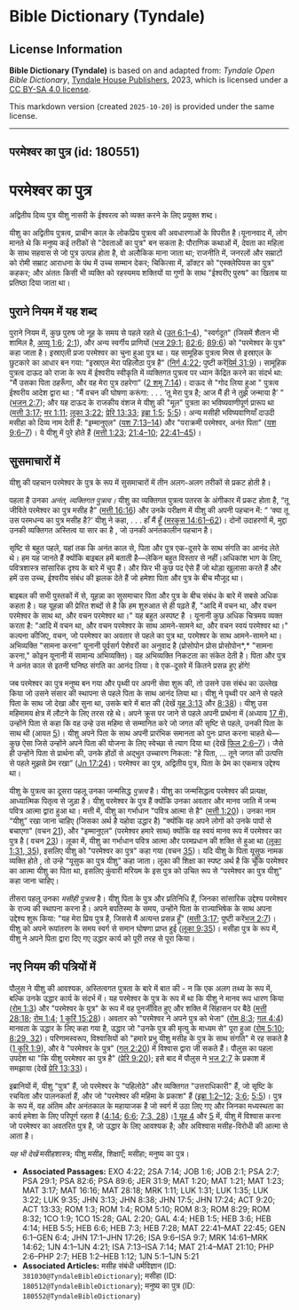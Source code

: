 # Bible Dictionary (Tyndale)

## License Information

**Bible Dictionary (Tyndale)** is based on and adapted from: _Tyndale Open Bible Dictionary_, [Tyndale House Publishers](https://tyndaleopenresources.com/), 2023, which is licensed under a [CC BY-SA 4.0 license](https://creativecommons.org/licenses/by-sa/4.0/legalcode.en).

This markdown version (created `2025-10-20`) is provided under the same license.



--------------------------------

## परमेश्वर का पुत्र (id: 180551)

परमेश्वर का पुत्र
=================

अद्वितीय दिव्य पुत्र यीशु नासरी के ईश्वरत्व को व्यक्त करने के लिए प्रयुक्त शब्द।

यीशु का अद्वितीय पुत्रत्व, प्राचीन काल के लोकप्रिय पुत्रत्व की अवधारणाओं के विपरीत है।यूनानवाद में, लोग मानते थे कि मनुष्य कई तरीकों से "देवताओं का पुत्र" बन सकता है: पौराणिक कथाओं में, देवता का महिला के साथ सहवास से जो पुत्र उत्पन्न होता है, वो अलौकिक माना जाता था; राजनीति में, जनरलों और सम्राटों को रोमी सम्राट आराधना के पंथ में उच्च सम्मान देकर; चिकित्सा में, डॉक्टर को "एस्क्लेपियस का पुत्र" कहकर; और अंततः किसी भी व्यक्ति को रहस्यमय शक्तियों या गुणों के साथ "ईश्वरीए पुरुष" का खिताब या प्रतिष्ठा दिया जाता था। 

पुराने नियम में यह शब्द
-----------------------

पुराने नियम में, कुछ पुरुष जो नूह के समय से पहले रहते थे ([उत 6:1–4](https://ref.ly/Gen6:1-Gen6:4)), "स्वर्गदूत" (जिसमें शैतान भी शामिल है, [अय्यू 1:6](https://ref.ly/Job1:6); [2:1](https://ref.ly/Job2:1)), और अन्य स्वर्गीय प्राणियों ([भज 29:1](https://ref.ly/Ps29:1); [82:6](https://ref.ly/Ps82:6); [89:6](https://ref.ly/Ps89:6)) को "परमेश्वर के पुत्र" कहा जाता है। इस्राएली प्रजा परमेश्वर का चुना हुआ पुत्र था। यह सामूहिक पुत्रत्व मिस्र से इस्राएल के छुटकारे का आधार बन गया: "इस्राएल मेरा पहिलौठा पुत्र है" ([निर्ग 4:22](https://ref.ly/Exod4:22); पुष्टी करें[यिर्म 31:9](https://ref.ly/Jer31:9))। सामूहिक पुत्रत्व दाऊद को राजा के रूप में ईश्वरीय स्वीकृति में व्यक्तिगत पुत्रत्व पर ध्यान केंद्रित करने का संदर्भ था: "मैं उसका पिता ठहरूँगा, और वह मेरा पुत्र ठहरेगा" ([2 शमू 7:14](https://ref.ly/2Sam7:14))। दाऊद से "गोद लिया हुआ " पुत्रत्व ईश्वरीय आदेश द्वारा था : "मैं वचन की घोषणा करूंगा: . . . ‘तू मेरा पुत्र है; आज मैं ही ने तुझे जन्माया है’ ” ([भजन 2:7](https://ref.ly/Ps2:7)); और यह दाऊद के राजकीय वंशज मे यीशु की "मूल" पुत्रता का भविष्यवाणीपूर्ण प्रारूप था ([मत्ती 3:17](https://ref.ly/Matt3:17); [मर 1:11](https://ref.ly/Mark1:11); [लूका 3:22](https://ref.ly/Luke3:22); [प्रेरि 13:33](https://ref.ly/Acts13:33); [इब्रा 1:5](https://ref.ly/Heb1:5); [5:5](https://ref.ly/Heb5:5))। अन्य मसीही भविष्यवाणियाँ दाउदी मसीहा को दिव्य नाम देती हैं: "इम्मानुएल" ([यश 7:13–14](https://ref.ly/Isa7:13-Isa7:14)) और "पराक्रमी परमेश्वर, अनंत पिता" ([यश 9:6–7](https://ref.ly/Isa9:6-Isa9:7))। ये यीशु में पुरे होते हैं ([मत्ती 1:23](https://ref.ly/Matt1:23); [21:4–10](https://ref.ly/Matt21:4-Matt21:10); [22:41–45](https://ref.ly/Matt22:41-Matt22:45))।

सुसमाचारों में
--------------

यीशु की पहचान परमेश्वर के पुत्र के रूप में सुसमाचारों में तीन अलग\-अलग तरीकों से प्रकट होती है।

पहला है उनका *अनंत, व्यक्तिगत पुत्रत्व।* यीशु का व्यक्तिगत पुत्रत्व पतरस के अंगीकार में प्रकट होता है, “तू जीविते परमेश्वर का पुत्र मसीह है” ([मत्ती 16:16](https://ref.ly/Matt16:16)) और उनके परीक्षण में यीशु की अपनी पहचान में: “ ‘क्या तू उस परमधन्य का पुत्र मसीह है?’ यीशु ने कहा, . . . हाँ मैं हूँ ([मरकुस 14:61–62](https://ref.ly/Mark14:61-Mark14:62))। दोनों उदाहरणों में, मुद्दा उनकी व्यक्तिगत अस्तित्व या सार का है , जो उनकी अनंतकालीन पहचान है।

सृष्टि से बहुत पहले, यहां तक कि अनंत काल से, पिता और पुत्र एक\-दूसरे के साथ संगति का आनंद लेते थे। हम यह जानते हैं क्योंकि बाइबल हमें बताती है—लेकिन बहुत विस्तार से नहीं।अधिकांश भाग के लिए, पवित्रशास्त्र सांसारिक दृश्य के बारे में चुप हैं। और फिर भी कुछ पद ऐसे हैं जो थोड़ा खुलासा करते हैं और हमें उस उच्च, ईश्वरीय संबंध की झलक देते हैं जो हमेशा पिता और पुत्र के बीच मौजूद था।

बाइबल की सभी पुस्तकों में से, यूहन्ना का सुसमाचार पिता और पुत्र के बीच संबंध के बारे में सबसे अधिक कहता है। यह यूहन्ना की प्रेरित शब्दों से है कि हम शुरुआत से ही पढ़ते हैं, "आदि में वचन था, और वचन परमेश्वर के साथ था, और वचन परमेश्वर था।" यह बहुत अस्पष्ट है । यूनानी कुछ अधिक चित्रमय व्यक्त करता है: "आदि में वचन था, और वचन परमेश्वर के साथ आमने\-सामने था, और वचन स्वयं परमेश्वर था।" कल्पना कीजिए, वचन, जो परमेश्वर का अवतार से पहले का पुत्र था, परमेश्वर के साथ आमने\-सामने था। अभिव्यक्ति "सामना करना" यूनानी पूर्वसर्ग पेशेवरों का अनुवाद है (प्रोसोपोन प्रोस प्रोसोपोन*,* "सामना करना," कोइन यूनानी में सामान्य अभिव्यक्ति)। यह अभिव्यक्ति निकटता का संकेत देती है। पिता और पुत्र ने अनंत काल से इतनी घनिष्ठ संगति का आनंद लिया। वे एक\-दूसरे में कितने प्रसन्न हुए होंगे!

जब परमेश्वर का पुत्र मनुष्य बन गया और पृथ्वी पर अपनी सेवा शुरू की, तो उसने उस संबंध का उल्लेख किया जो उसने संसार की स्थापना से पहले पिता के साथ आनंद लिया था। यीशु ने पृथ्वी पर आने से पहले पिता के साथ जो देखा और सुना था, उसके बारे में बात की (देखें [यूह 3:13](https://ref.ly/John3:13) और [8:38](https://ref.ly/John8:38))। यीशु उस महिमामय क्षेत्र में लौटने के लिए तरस रहे थे। अपने क्रूस पर जाने से पहले अपनी प्रार्थना में (अध्याय [17 में](https://ref.ly/John17:1-John17:26)), उन्होंने पिता से कहा कि वह उन्हे उस महिमा से सम्मानित करे जो जगत की सृष्टि से पहले, उनकी पिता के साथ थी (आयत [5](https://ref.ly/John17:5))। यीशु अपने पिता के साथ अपनी प्रारंभिक समानता को पुनः प्राप्त करना चाहते थे—कुछ ऐसा जिसे उन्होंने अपने पिता की योजना के लिए स्वेच्छा से त्याग दिया था (देखें [फिल 2:6–7](https://ref.ly/Phil2:6-Phil2:7))। जैसे ही उन्होंने पिता से प्रार्थना की, उनके होंठों से अद्भुत उच्चारण निकला: "हे पिता, … तूने जगत की उत्पत्ति से पहले मुझसे प्रेम रखा” ([Jn 17:24](https://ref.ly/John17:24))। परमेश्वर का पुत्र, अद्वितीय पुत्र, पिता के प्रेम का एकमात्र उद्देश्य था।

यीशु के पुत्रत्व का दूसरा पहलू उनका जन्मसिद्ध *पुत्रत्व* है। यीशु का जन्मसिद्धत्व परमेश्वर की प्रत्यक्ष, आध्यात्मिक पितृत्व से जुड़ा है। यीशु परमेश्वर के पुत्र हैं क्योंकि उनका अवतार और मानव जाति में जन्म पवित्र आत्मा द्वारा हुआ था। मत्ती में, यीशु का गर्भाधान "पवित्र आत्मा से है" ([मत्ती 1:20](https://ref.ly/Matt1:20))। उनका नाम “यीशु” रखा जाना चाहिए (जिसका अर्थ है यहोवा उद्धार है) "क्योंकि वह अपने लोगों को उनके पापों से बचाएगा" (वचन [21](https://ref.ly/Matt1:21)), और "इम्मानुएल" (परमेश्वर हमारे साथ) क्योंकि वह स्वयं मानव रूप में परमेश्वर का पुत्र है ( वचन [23](https://ref.ly/Matt1:23))। लूका में, यीशु का गर्भाधान पवित्र आत्मा और परमप्रधान की शक्ति से हुआ था ([लूका 1:31, 35](https://ref.ly/Luke1:31)), इसलिए यीशु को "परमेश्वर का पुत्र" कहा गया (वचन [35](https://ref.ly/Luke1:35))। यदि यीशु के पिता यूसुफ नामक व्यक्ति होते , तो उन्हे “यूसुफ का पुत्र यीशु” कहा जाता। लूका की शिक्षा का स्पष्ट अर्थ है कि चूँकि परमेश्वर का आत्मा यीशु का पिता था, इसलिए कुंवारी मरियम के इस पुत्र को उचित रूप से “परमेश्वर का पुत्र यीशु” कहा जाना चाहिए।

तीसरा पहलू उनका *मसीही पुत्रत्व* है। यीशु पिता के पुत्र और प्रतिनिधि हैं, जिनका सांसारिक उद्देश्य परमेश्वर के राज्य की स्थापना करना है। अपने बपतिस्मा के समय, उन्होंने पिता के राज्याभिषेक के साथ अपना उद्देश्य शुरू किया: "यह मेरा प्रिय पुत्र है, जिससे मैं अत्यन्त प्रसन्न हूँ" ([मत्ती 3:17](https://ref.ly/Matt3:17); पुष्टी करें[भज 2:7](https://ref.ly/Ps2:7))। यीशु को अपने रूपांतरण के समय स्वर्ग से समान घोषणा प्राप्त हुई ([लूका 9:35](https://ref.ly/Luke9:35))। मसीहा पुत्र के रूप में, यीशु ने अपने पिता द्वारा दिए गए उद्धार कार्य को पूरी तरह से पूरा किया।

नए नियम की पत्रियों में
-----------------------

पौलुस ने यीशु की आवश्यक, अस्तित्वगत पुत्रता के बारे में बात की \- न कि एक अलग तथ्य के रूप में, बल्कि उनके उद्धार कार्य के संदर्भ में। यह परमेश्वर के पुत्र के रूप में था कि यीशु ने मानव रूप धारण किया ([रोम 1:3](https://ref.ly/Rom1:3)) और "परमेश्वर के पुत्र" के रूप में वह पुनर्जीवित हुए और शक्ति में सिंहासन पर बैठे ([मत्ती 28:18](https://ref.ly/Matt28:18); [रोम 1:4](https://ref.ly/Rom1:4); [1 कुरिं 15:28](https://ref.ly/1Cor15:28))। अवतार को "परमेश्वर ने अपने पुत्र को भेजा" ([रोम 8:3](https://ref.ly/Rom8:3); [गल 4:4](https://ref.ly/Gal4:4)) मानवता के उद्धार के लिए कहा गया है, उद्धार जो "उनके पुत्र की मृत्यु के माध्यम से" पूरा हुआ ([रोम 5:10](https://ref.ly/Rom5:10); [8:29, 32](https://ref.ly/Rom8:29))। परिणामस्वरूप, विश्वासियों को "हमारे प्रभु यीशु मसीह के पुत्र के साथ संगति" मे रह सकते है ([1 कुरि 1:9](https://ref.ly/1Cor1:9)), और वे "परमेश्वर के पुत्र" ([गल 2:20](https://ref.ly/Gal2:20)) में विश्वास द्वारा जी सकते हैं। पौलुस का पहला उपदेश था "कि यीशु परमेश्वर का पुत्र है" ([प्रेरि 9:20](https://ref.ly/Acts9:20)); इसे बाद में पौलुस ने [भज 2:7](https://ref.ly/Ps2:7) के प्रकाश में समझाया (देखें [प्रेरि 13:33](https://ref.ly/Acts13:33))।

इब्रानियों में, यीशु "पुत्र" हैं, जो परमेश्वर के "पहिलोठे" और व्यक्तिगत "उत्तराधिकारी" हैं, जो सृष्टि के रचयिता और पालनकर्ता हैं, और जो "परमेश्वर की महिमा के प्रकाश" हैं ([इब्रा 1:2–12](https://ref.ly/Heb1:2-Heb1:12); [3:6](https://ref.ly/Heb3:6); [5:5](https://ref.ly/Heb5:5))। पुत्र के रूप में, वह अंतिम और अनंतकाल के महायाजक है जो स्वर्ग में उठा लिए गए और जिनका मध्यस्थता का कार्य हमेशा के लिए परिपूर्ण रहता है ([4:14](https://ref.ly/Heb4:14); [6:6](https://ref.ly/Heb6:6); [7:3, 28](https://ref.ly/Heb7:3))।[1 यूह 4](https://ref.ly/1John4:1-1John4:21) और [5](https://ref.ly/1John5:1-1John5:21) में, यीशु में विश्वास करना जो परमेश्वर का अवतरित पुत्र है, जो उद्धार के लिए आवश्यक है; और अविश्वास मसीह\-विरोधी की आत्मा से आता है।

*यह भी देखें* मसीहशास्त्र; यीशु मसीह, शिक्षाएँ; मसीहा; मनुष्य का पुत्र।

* **Associated Passages:** EXO 4:22; 2SA 7:14; JOB 1:6; JOB 2:1; PSA 2:7; PSA 29:1; PSA 82:6; PSA 89:6; JER 31:9; MAT 1:20; MAT 1:21; MAT 1:23; MAT 3:17; MAT 16:16; MAT 28:18; MRK 1:11; LUK 1:31; LUK 1:35; LUK 3:22; LUK 9:35; JHN 3:13; JHN 8:38; JHN 17:5; JHN 17:24; ACT 9:20; ACT 13:33; ROM 1:3; ROM 1:4; ROM 5:10; ROM 8:3; ROM 8:29; ROM 8:32; 1CO 1:9; 1CO 15:28; GAL 2:20; GAL 4:4; HEB 1:5; HEB 3:6; HEB 4:14; HEB 5:5; HEB 6:6; HEB 7:3; HEB 7:28; MAT 22:41–MAT 22:45; GEN 6:1–GEN 6:4; JHN 17:1–JHN 17:26; ISA 9:6–ISA 9:7; MRK 14:61–MRK 14:62; 1JN 4:1–1JN 4:21; ISA 7:13–ISA 7:14; MAT 21:4–MAT 21:10; PHP 2:6–PHP 2:7; HEB 1:2–HEB 1:12; 1JN 5:1–1JN 5:21
* **Associated Articles:** मसीह संबंधी धर्मविज्ञान (ID: `381030@TyndaleBibleDictionary`); मसीहा (ID: `180512@TyndaleBibleDictionary`); मनुष्य का पुत्र (ID: `180552@TyndaleBibleDictionary`)

